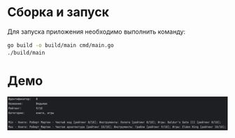 # Сборка и запуск

Для запуска приложения необходимо выполнить команду:

```bash
go build -o build/main cmd/main.go
./build/main
```

# Демо

![demo.png](examples%2Fdemo.png)